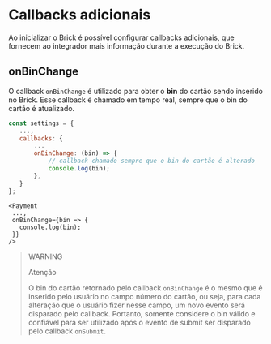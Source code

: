 # Callbacks adicionais

Ao inicializar o Brick é possível configurar callbacks adicionais, que fornecem ao integrador mais informação durante a execução do Brick.

## onBinChange

O callback `onBinChange` é utilizado para obter o **bin** do cartão sendo inserido no Brick. Esse callback é chamado em tempo real, sempre que o bin do cartão é atualizado.

```Javascript
const settings = {
   ...,
   callbacks: {
       ...
       onBinChange: (bin) => {
           // callback chamado sempre que o bin do cartão é alterado
           console.log(bin);
       },
   }
};
```

```react-jsx
<Payment
 ...,
 onBinChange={bin => {
   console.log(bin);
 }}
/>
```

> WARNING
>
> Atenção
>
> O bin do cartão retornado pelo callback `onBinChange` é o mesmo que é inserido pelo usuário no campo número do cartão, ou seja, para cada alteração que o usuário fizer nesse campo, um novo evento será disparado pelo callback. Portanto, somente considere o bin válido e confiável para ser utilizado após o evento de submit ser disparado pelo callback `onSubmit`.